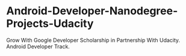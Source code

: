 # Android-Developer-Nanodegree-Projects-Udacity
Grow With Google Developer Scholarship in Partnership With Udacity. Android Developer Track.
